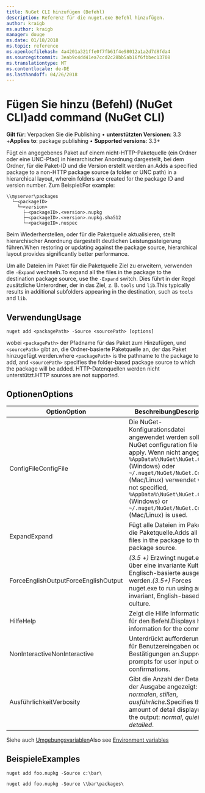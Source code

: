 ```yaml
---
title: NuGet CLI hinzufügen (Befehl)
description: Referenz für die nuget.exe Befehl hinzufügen.
author: kraigb
ms.author: kraigb
manager: douge
ms.date: 01/18/2018
ms.topic: reference
ms.openlocfilehash: 4a4201a321ffe0f7fb61f4e98012a1a2d7d8fda4
ms.sourcegitcommit: 3eab9c4dd41ea7ccd2c28bb5ab16f6fbbec13708
ms.translationtype: MT
ms.contentlocale: de-DE
ms.lasthandoff: 04/26/2018
---
```

# <a name="add-command-nuget-cli"></a><span data-ttu-id="07e04-103">Fügen Sie hinzu (Befehl) (NuGet CLI)</span><span class="sxs-lookup"><span data-stu-id="07e04-103">add command (NuGet CLI)</span></span>

<span data-ttu-id="07e04-104">**Gilt für**: Verpacken Sie die Publishing &bullet; **unterstützten Versionen**: 3.3 +</span><span class="sxs-lookup"><span data-stu-id="07e04-104">**Applies to**: package publishing &bullet; **Supported versions**: 3.3+</span></span>

<span data-ttu-id="07e04-105">Fügt ein angegebenes Paket auf einem nicht-HTTP-Paketquelle (ein Ordner oder eine UNC-Pfad) in hierarchischer Anordnung dargestellt, bei dem Ordner, für die Paket-ID und die Version erstellt werden an.</span><span class="sxs-lookup"><span data-stu-id="07e04-105">Adds a specified package to a non-HTTP package source (a folder or UNC path) in a hierarchical layout, wherein folders are created for the package ID and version number.</span></span> <span data-ttu-id="07e04-106">Zum Beispiel:</span><span class="sxs-lookup"><span data-stu-id="07e04-106">For example:</span></span>

    \\myserver\packages
      └─<packageID>
        └─<version>
          ├─<packageID>.<version>.nupkg
          ├─<packageID>.<version>.nupkg.sha512
          └─<packageID>.nuspec

<span data-ttu-id="07e04-107">Beim Wiederherstellen, oder für die Paketquelle aktualisieren, stellt hierarchischer Anordnung dargestellt deutlichen Leistungssteigerung führen.</span><span class="sxs-lookup"><span data-stu-id="07e04-107">When restoring or updating against the package source, hierarchical layout provides significantly better performance.</span></span>

<span data-ttu-id="07e04-108">Um alle Dateien im Paket für die Paketquelle Ziel zu erweitern, verwenden die `-Expand` wechseln.</span><span class="sxs-lookup"><span data-stu-id="07e04-108">To expand all the files in the package to the destination package source, use the `-Expand` switch.</span></span> <span data-ttu-id="07e04-109">Dies führt in der Regel zusätzliche Unterordner, der in das Ziel, z. B. `tools` und `lib`.</span><span class="sxs-lookup"><span data-stu-id="07e04-109">This typically results in additional subfolders appearing in the destination, such as `tools` and `lib`.</span></span>

## <a name="usage"></a><span data-ttu-id="07e04-110">Verwendung</span><span class="sxs-lookup"><span data-stu-id="07e04-110">Usage</span></span>

```cli
nuget add <packagePath> -Source <sourcePath> [options]
```

<span data-ttu-id="07e04-111">wobei `<packagePath>` der Pfadname für das Paket zum Hinzufügen, und `<sourcePath>` gibt an, die Ordner-basierte Paketquelle an, der das Paket hinzugefügt werden.</span><span class="sxs-lookup"><span data-stu-id="07e04-111">where `<packagePath>` is the pathname to the package to add, and `<sourcePath>` specifies the folder-based package source to which the package will be added.</span></span> <span data-ttu-id="07e04-112">HTTP-Datenquellen werden nicht unterstützt.</span><span class="sxs-lookup"><span data-stu-id="07e04-112">HTTP sources are not supported.</span></span>

## <a name="options"></a><span data-ttu-id="07e04-113">Optionen</span><span class="sxs-lookup"><span data-stu-id="07e04-113">Options</span></span>

| <span data-ttu-id="07e04-114">Option</span><span class="sxs-lookup"><span data-stu-id="07e04-114">Option</span></span> | <span data-ttu-id="07e04-115">Beschreibung</span><span class="sxs-lookup"><span data-stu-id="07e04-115">Description</span></span> |
| --- | --- |
| <span data-ttu-id="07e04-116">ConfigFile</span><span class="sxs-lookup"><span data-stu-id="07e04-116">ConfigFile</span></span> | <span data-ttu-id="07e04-117">Die NuGet-Konfigurationsdatei angewendet werden soll.</span><span class="sxs-lookup"><span data-stu-id="07e04-117">The NuGet configuration file to apply.</span></span> <span data-ttu-id="07e04-118">Wenn nicht angegeben, `%AppData%\NuGet\NuGet.Config` (Windows) oder `~/.nuget/NuGet/NuGet.Config` (Mac/Linux) verwendet wird.</span><span class="sxs-lookup"><span data-stu-id="07e04-118">If not specified, `%AppData%\NuGet\NuGet.Config` (Windows) or `~/.nuget/NuGet/NuGet.Config` (Mac/Linux) is used.</span></span>|
| <span data-ttu-id="07e04-119">Expand</span><span class="sxs-lookup"><span data-stu-id="07e04-119">Expand</span></span> | <span data-ttu-id="07e04-120">Fügt alle Dateien im Paket für die Paketquelle.</span><span class="sxs-lookup"><span data-stu-id="07e04-120">Adds all the files in the package to the package source.</span></span> |
| <span data-ttu-id="07e04-121">ForceEnglishOutput</span><span class="sxs-lookup"><span data-stu-id="07e04-121">ForceEnglishOutput</span></span> | <span data-ttu-id="07e04-122">*(3.5 +)*  Erzwingt nuget.exe über eine invariante Kultur Englisch-basierte ausgeführt werden.</span><span class="sxs-lookup"><span data-stu-id="07e04-122">*(3.5+)* Forces nuget.exe to run using an invariant, English-based culture.</span></span> |
| <span data-ttu-id="07e04-123">Hilfe</span><span class="sxs-lookup"><span data-stu-id="07e04-123">Help</span></span> | <span data-ttu-id="07e04-124">Zeigt die Hilfe Informationen für den Befehl.</span><span class="sxs-lookup"><span data-stu-id="07e04-124">Displays help information for the command.</span></span> |
| <span data-ttu-id="07e04-125">NonInteractive</span><span class="sxs-lookup"><span data-stu-id="07e04-125">NonInteractive</span></span> | <span data-ttu-id="07e04-126">Unterdrückt aufforderungen für Benutzereingaben oder Bestätigungen an.</span><span class="sxs-lookup"><span data-stu-id="07e04-126">Suppresses prompts for user input or confirmations.</span></span> |
| <span data-ttu-id="07e04-127">Ausführlichkeit</span><span class="sxs-lookup"><span data-stu-id="07e04-127">Verbosity</span></span> | <span data-ttu-id="07e04-128">Gibt die Anzahl der Details in der Ausgabe angezeigt: *normalen*, *stillen*, *ausführliche*.</span><span class="sxs-lookup"><span data-stu-id="07e04-128">Specifies the amount of detail displayed in the output: *normal*, *quiet*, *detailed*.</span></span> |

<span data-ttu-id="07e04-129">Siehe auch [Umgebungsvariablen](cli-ref-environment-variables.md)</span><span class="sxs-lookup"><span data-stu-id="07e04-129">Also see [Environment variables](cli-ref-environment-variables.md)</span></span>

## <a name="examples"></a><span data-ttu-id="07e04-130">Beispiele</span><span class="sxs-lookup"><span data-stu-id="07e04-130">Examples</span></span>

```cli
nuget add foo.nupkg -Source c:\bar\

nuget add foo.nupkg -Source \\bar\packages\
```
